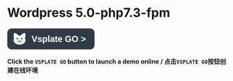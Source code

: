 # Wordpress 5.0-php7.3-fpm

<a href="https://www.vsplate.com/?docker-compose=https://github.com/vsplate/dcenvs/wordpress/5.0-php7.3-fpm"><img alt="VSPLATE GO" src="https://raw.githubusercontent.com/vsplate/images/master/vsgo_btn.png" width="200px"></a>

**Click the `VSPLATE GO` button to launch a demo online / 点击`VSPLATE GO`按钮创建在线环境**
